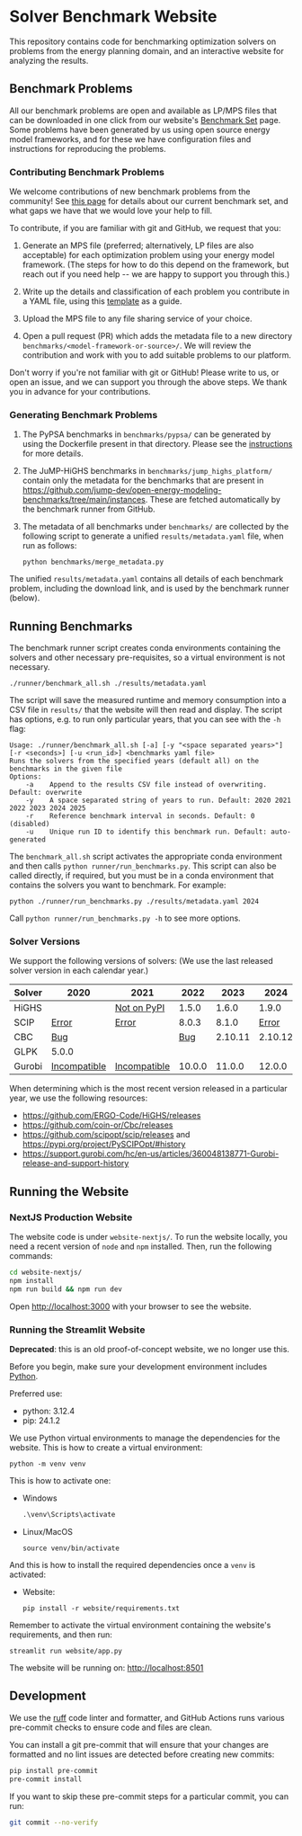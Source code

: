 # Solver Benchmark Website

This repository contains code for benchmarking optimization solvers on problems from the energy planning domain, and an interactive website for analyzing the results.

## Benchmark Problems

All our benchmark problems are open and available as LP/MPS files that can be downloaded in one click from our website's [Benchmark Set](openenergybenchmark.org/dashboard/benchmark-set) page. Some problems have been generated by us using open source energy model frameworks, and for these we have configuration files and instructions for reproducing the problems.

### Contributing Benchmark Problems

We welcome contributions of new benchmark problems from the community! See [this page](https://openenergybenchmark.org/key-insights#what-benchmark-problems-do-we-have-and-what-are-missing) for details about our current benchmark set, and what gaps we have that we would love your help to fill.

To contribute, if you are familiar with git and GitHub, we request that you:

1. Generate an MPS file (preferred; alternatively, LP files are also acceptable) for each optimization problem using your energy model framework. (The steps for how to do this depend on the framework, but reach out if you need help -- we are happy to support you through this.)

1. Write up the details and classification of each problem you contribute in a YAML file, using this [template](benchmarks/_template_metadata.yaml) as a guide.

1. Upload the MPS file to any file sharing service of your choice.

1. Open a pull request (PR) which adds the metadata file to a new directory `benchmarks/<model-framework-or-source>/`. We will review the contribution and work with you to add suitable problems to our platform.

Don't worry if you're not familiar with git or GitHub! Please write to us, or open an issue, and we can support you through the above steps. We thank you in advance for your contributions.

### Generating Benchmark Problems

1. The PyPSA benchmarks in `benchmarks/pypsa/` can be generated by using the Dockerfile present in that directory. Please see the [instructions](benchmarks/pypsa/README.md) for more details.

1. The JuMP-HiGHS benchmarks in `benchmarks/jump_highs_platform/` contain only the metadata for the benchmarks that are present in https://github.com/jump-dev/open-energy-modeling-benchmarks/tree/main/instances. These are fetched automatically by the benchmark runner from GitHub.

1. The metadata of all benchmarks under `benchmarks/` are collected by the following script to generate a unified `results/metadata.yaml` file, when run as follows:
   ```shell
   python benchmarks/merge_metadata.py
   ```

The unified `results/metadata.yaml` contains all details of each benchmark problem, including the download link, and is used by the benchmark runner (below).

## Running Benchmarks

The benchmark runner script creates conda environments containing the solvers and other necessary pre-requisites, so a virtual environment is not necessary.
```shell
./runner/benchmark_all.sh ./results/metadata.yaml
```
The script will save the measured runtime and memory consumption into a CSV file in `results/` that the website will then read and display.
The script has options, e.g. to run only particular years, that you can see with the `-h` flag:
```
Usage: ./runner/benchmark_all.sh [-a] [-y "<space separated years>"] [-r <seconds>] [-u <run_id>] <benchmarks yaml file>
Runs the solvers from the specified years (default all) on the benchmarks in the given file
Options:
    -a    Append to the results CSV file instead of overwriting. Default: overwrite
    -y    A space separated string of years to run. Default: 2020 2021 2022 2023 2024 2025
    -r    Reference benchmark interval in seconds. Default: 0 (disabled)
    -u    Unique run ID to identify this benchmark run. Default: auto-generated
```

The `benchmark_all.sh` script activates the appropriate conda environment and then calls `python runner/run_benchmarks.py`.
This script can also be called directly, if required, but you must be in a conda environment that contains the solvers you want to benchmark.
For example:
```shell
python ./runner/run_benchmarks.py ./results/metadata.yaml 2024
```
Call `python runner/run_benchmarks.py -h` to see more options.

### Solver Versions

We support the following versions of solvers: (We use the last released solver version in each calendar year.)

| Solver | 2020 | 2021 | 2022 | 2023 | 2024 | 2025 |
| ------ | ---- | ---- | ---- | ---- | ---- | ---- |
| HiGHS | | [Not on PyPI](https://github.com/open-energy-transition/solver-benchmark/blob/aa32f81d523295d308733841428b4199eaf2f1ff/runner/envs/benchmark-2021.yaml#L16) | 1.5.0 | 1.6.0 | 1.9.0 | 1.10.0 |
| SCIP | [Error](https://github.com/open-energy-transition/solver-benchmark/blob/aa32f81d523295d308733841428b4199eaf2f1ff/runner/envs/benchmark-2020.yaml#L13) | [Error](https://github.com/open-energy-transition/solver-benchmark/blob/aa32f81d523295d308733841428b4199eaf2f1ff/runner/envs/benchmark-2021.yaml#L12) | 8.0.3 | 8.1.0 | [Error](https://github.com/open-energy-transition/solver-benchmark/blob/main/runner/envs/benchmark-2024.yaml) | 9.2.2 |
| CBC | [Bug](https://github.com/coin-or/Cbc/issues/708) | | [Bug](https://github.com/coin-or/Cbc/issues/708) | 2.10.11 | 2.10.12 | |
| GLPK | 5.0.0 |  |  |  |  |  |
| Gurobi | [Incompatible](https://github.com/open-energy-transition/solver-benchmark/blob/aa32f81d523295d308733841428b4199eaf2f1ff/runner/envs/benchmark-2020.yaml#L16) | [Incompatible](https://github.com/open-energy-transition/solver-benchmark/blob/aa32f81d523295d308733841428b4199eaf2f1ff/runner/envs/benchmark-2021.yaml#L14) | 10.0.0 | 11.0.0 | 12.0.0 | |


When determining which is the most recent version released in a particular year, we use the following resources:
- https://github.com/ERGO-Code/HiGHS/releases
- https://github.com/coin-or/Cbc/releases
- https://github.com/scipopt/scip/releases and https://pypi.org/project/PySCIPOpt/#history
- https://support.gurobi.com/hc/en-us/articles/360048138771-Gurobi-release-and-support-history

## Running the Website

### NextJS Production Website

The website code is under `website-nextjs/`. To run the website locally, you need a recent version of `node` and `npm` installed. Then, run the following commands:

```sh
cd website-nextjs/
npm install
npm run build && npm run dev
```

Open [http://localhost:3000](http://localhost:3000) with your browser to see the website.

### Running the Streamlit Website

**Deprecated**: this is an old proof-of-concept website, we no longer use this.

Before you begin, make sure your development environment includes [Python](https://www.python.org/).

Preferred use:
- python: 3.12.4
- pip: 24.1.2

We use Python virtual environments to manage the dependencies for the website. This is how to create a virtual environment:
```shell
python -m venv venv
```
This is how to activate one:
- Windows
   ```cmd
   .\venv\Scripts\activate
   ```
- Linux/MacOS
   ```shell
   source venv/bin/activate
   ```
And this is how to install the required dependencies once a `venv` is activated:
- Website:
   ```shell
   pip install -r website/requirements.txt
   ```

Remember to activate the virtual environment containing the website's requirements, and then run:
```shell
streamlit run website/app.py
```
The website will be running on: [http://localhost:8501](http://localhost:8501)

## Development

We use the [ruff](https://docs.astral.sh/ruff) code linter and formatter, and GitHub Actions runs various pre-commit checks to ensure code and files are clean.

You can install a git pre-commit that will ensure that your changes are formatted
and no lint issues are detected before creating new commits:
```bash
pip install pre-commit
pre-commit install
```
If you want to skip these pre-commit steps for a particular commit, you can run:
```bash
git commit --no-verify
```
